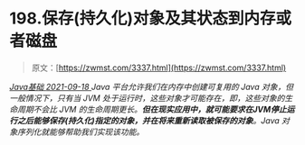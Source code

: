 <!--yml
category: 未分类
date: 0001-01-01 00:00:00
-->

# 198.保存(持久化)对象及其状态到内存或者磁盘

> 原文：[https://zwmst.com/3337.html](https://zwmst.com/3337.html)

   [ *Java基础* ](https://zwmst.com/java%e5%9f%ba%e7%a1%80)*[ <time datetime="2021-09-18T08:58:31+08:00"> 2021-09-18 </time> ](https://zwmst.com/3337.html)  Java 平台允许我们在内存中创建可复用的 Java 对象，但一般情况下，只有当 JVM 处于运行时，这些对象才可能存在，即，这些对象的生命周期不会比 JVM 的生命周期更长。**但在现实应用中，就可能要求在JVM停止运行之后能够保存(持久化)指定的对象，并在将来重新读取被保存的对象**。Java 对象序列化就能够帮助我们实现该功能。*